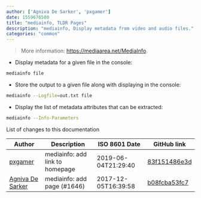 ```yaml
---
author: ['Agniva De Sarker', 'pxgamer']
date: 1559676580
title: "mediainfo, TLDR Pages"
description: "mediainfo, Display metadata from video and audio files."
categories: "common"
---
```

> More information: <https://mediaarea.net/MediaInfo>.

- Display metadata for a given file in the console:

```bash
mediainfo file
```

- Store the output to a given file along with displaying in the console:

```bash
mediainfo --Logfile=out.txt file
```

- Display the list of metadata attributes that can be extracted:

```bash
mediainfo --Info-Parameters
```
List of changes to this documentation


Author | Description | ISO 8601 Date | GitHub link
------|-----|-----|-----
[pxgamer](mailto:owzie123@gmail.com) | mediainfo: add link to homepage | 2019-06-04T21:29:40 | [83f151486e3d](https://github.com/tldr-pages/tldr/commit/83f151486e3d1fe8819b83ff7d872fa5a269aef1)
[Agniva De Sarker](mailto:agnivade@yahoo.co.in) | mediainfo: add page (#1646) | 2017-12-05T16:39:58 | [b08fcba53fc7](https://github.com/tldr-pages/tldr/commit/b08fcba53fc764798e3d2669de8eca9d64c500a0)

